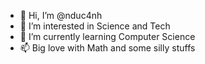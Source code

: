 - 👋 Hi, I’m @nduc4nh
- 👀 I’m interested in Science and Tech
- 🌱 I’m currently learning Computer Science
- 📫 Big love with Math and some silly stuffs 

<!---
nduc4nh/nduc4nh is a ✨ special ✨ repository because its `README.md` (this file) appears on your GitHub profile.
You can click the Preview link to take a look at your changes.
--->
